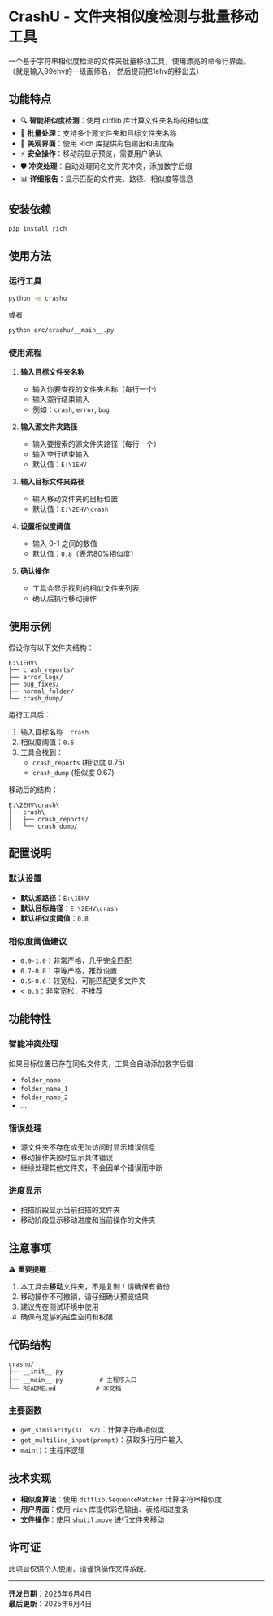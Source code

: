 # CrashU - 文件夹相似度检测与批量移动工具

一个基于字符串相似度检测的文件夹批量移动工具，使用漂亮的命令行界面。
（就是输入99ehv的一级画师名， 然后提前把1ehv的移出去）

## 功能特点

- 🔍 **智能相似度检测**：使用 difflib 库计算文件夹名称的相似度
- 📂 **批量处理**：支持多个源文件夹和目标文件夹名称
- 🎨 **美观界面**：使用 Rich 库提供彩色输出和进度条
- ⚡ **安全操作**：移动前显示预览，需要用户确认
- 🛡️ **冲突处理**：自动处理同名文件夹冲突，添加数字后缀
- 📊 **详细报告**：显示匹配的文件夹、路径、相似度等信息

## 安装依赖

```bash
pip install rich
```

## 使用方法

### 运行工具
```bash
python -m crashu
```
或者
```bash
python src/crashu/__main__.py
```

### 使用流程

1. **输入目标文件夹名称**
   - 输入你要查找的文件夹名称（每行一个）
   - 输入空行结束输入
   - 例如：`crash`, `error`, `bug`

2. **输入源文件夹路径**
   - 输入要搜索的源文件夹路径（每行一个）
   - 输入空行结束输入
   - 默认值：`E:\1EHV`

3. **输入目标文件夹路径**
   - 输入移动文件夹的目标位置
   - 默认值：`E:\2EHV\crash`

4. **设置相似度阈值**
   - 输入 0-1 之间的数值
   - 默认值：`0.8`（表示80%相似度）

5. **确认操作**
   - 工具会显示找到的相似文件夹列表
   - 确认后执行移动操作

## 使用示例

假设你有以下文件夹结构：
```
E:\1EHV\
├── crash_reports/
├── error_logs/
├── bug_fixes/
├── normal_folder/
└── crash_dump/
```

运行工具后：
1. 输入目标名称：`crash`
2. 相似度阈值：`0.6`
3. 工具会找到：
   - `crash_reports` (相似度 0.75)
   - `crash_dump` (相似度 0.67)

移动后的结构：
```
E:\2EHV\crash\
├── crash\
│   ├── crash_reports/
│   └── crash_dump/
```

## 配置说明

### 默认设置
- **默认源路径**：`E:\1EHV`
- **默认目标路径**：`E:\2EHV\crash`
- **默认相似度阈值**：`0.8`

### 相似度阈值建议
- `0.9-1.0`：非常严格，几乎完全匹配
- `0.7-0.8`：中等严格，推荐设置
- `0.5-0.6`：较宽松，可能匹配更多文件夹
- `< 0.5`：非常宽松，不推荐

## 功能特性

### 智能冲突处理
如果目标位置已存在同名文件夹，工具会自动添加数字后缀：
- `folder_name`
- `folder_name_1`
- `folder_name_2`
- ...

### 错误处理
- 源文件夹不存在或无法访问时显示错误信息
- 移动操作失败时显示具体错误
- 继续处理其他文件夹，不会因单个错误而中断

### 进度显示
- 扫描阶段显示当前扫描的文件夹
- 移动阶段显示移动进度和当前操作的文件夹

## 注意事项

⚠️ **重要提醒**：
1. 本工具会**移动**文件夹，不是复制！请确保有备份
2. 移动操作不可撤销，请仔细确认预览结果
3. 建议先在测试环境中使用
4. 确保有足够的磁盘空间和权限

## 代码结构

```
crashu/
├── __init__.py
├── __main__.py          # 主程序入口
└── README.md           # 本文档
```

### 主要函数
- `get_similarity(s1, s2)`：计算字符串相似度
- `get_multiline_input(prompt)`：获取多行用户输入
- `main()`：主程序逻辑

## 技术实现

- **相似度算法**：使用 `difflib.SequenceMatcher` 计算字符串相似度
- **用户界面**：使用 `rich` 库提供彩色输出、表格和进度条
- **文件操作**：使用 `shutil.move` 进行文件夹移动

## 许可证

此项目仅供个人使用，请谨慎操作文件系统。

---

**开发日期**：2025年6月4日  
**最后更新**：2025年6月4日
